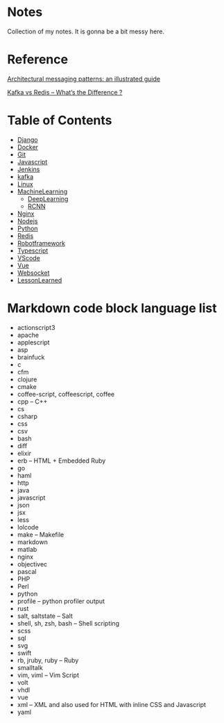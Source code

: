 # Notes
Collection of my notes.
It is gonna be a bit messy here.

# Reference
[Architectural messaging patterns: an illustrated guide](https://www.redhat.com/architect/architectural-messaging-patterns)

[Kafka vs Redis – What’s the Difference ? ](https://cloudinfrastructureservices.co.uk/kafka-vs-redis-whats-the-difference/)

# Table of Contents
- [Django](Django)
- [Docker](Docker)
- [Git](Git)
- [Javascript](Javascript)
- [Jenkins](Jenkins)
- [kafka](Kafka)
- [Linux](Linux)
- [MachineLearning](MachineLearning)
  - [DeepLearning](MachineLearning/DeepLearning)
  - [RCNN](MachineLearning/RCNN)
- [Nginx](Nginx)
- [Nodejs](Nodejs)
- [Python](Python)
- [Redis](Redis)
- [Robotframework](Robotframework)
- [Typescript](Typescript)
- [VScode](VScode)
- [Vue](Vue)
- [Websocket](Websocket)
- [LessonLearned](Lesson-learned)


# Markdown code block language list
- actionscript3
- apache
- applescript
- asp
- brainfuck
- c
- cfm
- clojure
- cmake
- coffee-script, coffeescript, coffee
- cpp – C++
- cs
- csharp
- css
- csv
- bash
- diff
- elixir
- erb – HTML + Embedded Ruby
- go
- haml
- http
- java
- javascript
- json
- jsx
- less
- lolcode
- make – Makefile
- markdown
- matlab
- nginx
- objectivec
- pascal
- PHP
- Perl
- python
- profile – python profiler output
- rust
- salt, saltstate – Salt
- shell, sh, zsh, bash – Shell scripting
- scss
- sql
- svg
- swift
- rb, jruby, ruby – Ruby
- smalltalk
- vim, viml – Vim Script
- volt
- vhdl
- vue
- xml – XML and also used for HTML with inline CSS and Javascript
- yaml
